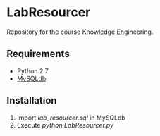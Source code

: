 # LabResourcer
Repository for the course Knowledge Engineering.
## Requirements
* Python 2.7
* [MySQLdb](https://pypi.org/project/mysqlclient/)

## Installation
1. Import *lab_resourcer.sql* in MySQLdb
2. Execute *python LabResourcer.py*

